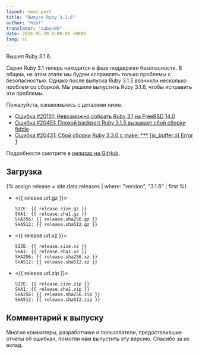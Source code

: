 ```yaml
---
layout: news_post
title: "Выпуск Ruby 3.1.6"
author: "hsbt"
translator: "suban05"
date: 2024-05-29 9:00:00 +0000
lang: ru
---
```


Вышел Ruby 3.1.6.

Серия Ruby 3.1 теперь находится в фазе поддержки безопасности. В общем, на этом этапе мы будем исправлять только проблемы с безопасностью. Однако после выпуска Ruby 3.1.5 возникли несколько проблем со сборкой. Мы решили выпустить Ruby 3.1.6, чтобы исправить эти проблемы.

Пожалуйста, ознакомьтесь с деталями ниже.

* [Ошибка #20151: Невозможно собрать Ruby 3.1 на FreeBSD 14.0](https://bugs.ruby-lang.org/issues/20151)
* [Ошибка #20451: Плохой backport Ruby 3.1.5 вызывает сбой сборки fiddle](https://bugs.ruby-lang.org/issues/20451)
* [Ошибка #20431: Сбой сборки Ruby 3.3.0 с make: *** \[io_buffer.o\] Error 1](https://bugs.ruby-lang.org/issues/20431)

Подробности смотрите в [релизах на GitHub](https://github.com/ruby/ruby/releases/tag/v3_1_6).

## Загрузка

{% assign release = site.data.releases | where: "version", "3.1.6" | first %}

* <{{ release.url.gz }}>

      SIZE: {{ release.size.gz }}
      SHA1: {{ release.sha1.gz }}
      SHA256: {{ release.sha256.gz }}
      SHA512: {{ release.sha512.gz }}

* <{{ release.url.xz }}>

      SIZE: {{ release.size.xz }}
      SHA1: {{ release.sha1.xz }}
      SHA256: {{ release.sha256.xz }}
      SHA512: {{ release.sha512.xz }}

* <{{ release.url.zip }}>

      SIZE: {{ release.size.zip }}
      SHA1: {{ release.sha1.zip }}
      SHA256: {{ release.sha256.zip }}
      SHA512: {{ release.sha512.zip }}

## Комментарий к выпуску

Многие коммитеры, разработчики и пользователи, предоставившие отчеты об ошибках, помогли нам выпустить эту версию. Спасибо за их вклад.
